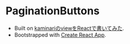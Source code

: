 # PaginationButtons
- Built on [kaminariのviewをReactで書いてみた](https://qiita.com/mde/items/0851082b9aa0c4f639c9).
- Bootstrapped with [Create React App](https://github.com/facebookincubator/create-react-app).
